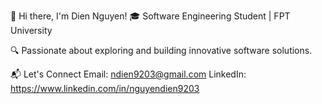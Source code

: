 👋 Hi there, I'm Dien Nguyen!
🎓 Software Engineering Student | FPT University

🔍 Passionate about exploring and building innovative software solutions.

📬 Let's Connect
Email: ndien9203@gmail.com
LinkedIn: https://www.linkedin.com/in/nguyendien9203

